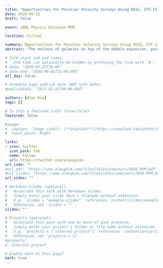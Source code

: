 ```yaml
---
title: "Opportunities for Peculiar Velocity Surveys Using DESI, ZTF-II, and the Vera C. Rubin Observatory"
date: 2020-05-21
draft: false

event: LBNL Physics Division RPM

location: Virtual

summary: Opportunities for Peculiar Velocity Surveys Using DESI, ZTF-II, and the Vera C. Rubin Observatory
abstract: "The motions of galaxies on top of the Hubble expansion, peculiar velocities, are a probe of clustering and the growth of structure in the Universe.  For distance indicators, peculiar velocities manifest themselves as residuals on the Hubble diagram.  Ongoing and upcoming wide-field surveys measuring unprecedented numbers of distance indicators, together with improvements in the calibration of Type Ia supernova brightnesses, will provide exquisite precision in the mapping of the peculiar velocity field or more precisely the peculiar distance field.  LBL is well positioned to make distance measurements of sources from DESI, the Zwicky Transient Facility (ZTF, ZTF-II, and the Rubin Observatory in order to produce compelling constraints on the laws of gravity responsible for the growth of structure."

# Talk start and end times.
#   End time can optionally be hidden by prefixing the line with `#`.
# date: "2020-05-21T16:00"
# date_end: "2030-06-01T15:00:00Z"
all_day: false

# Schedule page publish date (NOT talk date).
#publishDate: "2017-01-01T00:00:00Z"

authors: [Alex Kim]
tags: []

# Is this a featured talk? (true/false)
featured: false

#image:
#  caption: 'Image credit: [**Unsplash**](https://unsplash.com/photos/bzdhc5b3Bxs)'
#  focal_point: Right

links:
- icon: twitter
  icon_pack: fab
  name: Follow
  url: https://twitter.com/alexgykim
url_code: ""
#url_pdf: "https://www.alexgkim.com/files/talks/seminars/2020 RPM.pdf"
#url_slides: "https://www.alexgkim.com/files/talks/seminars/2020 RPM.key"
url_video: ""

# Markdown Slides (optional).
#   Associate this talk with Markdown slides.
#   Simply enter your slide deck's filename without extension.
#   E.g. `slides = "example-slides"` references `content/slides/example-slides.md`.
#   Otherwise, set `slides = ""`.
slides: ""

# Projects (optional).
#   Associate this post with one or more of your projects.
#   Simply enter your project's folder or file name without extension.
#   E.g. `projects = ["internal-project"]` references `content/project/deep-learning/index.md`.
#   Otherwise, set `projects = []`.
#projects:
#- internal-project

# Enable math on this page?
math: true
---
```

